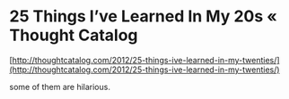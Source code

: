 <!--
id: 23625925242
link: http://tumblr.atmos.org/post/23625925242/25-things-ive-learned-in-my-20s-thought-catalog
slug: 25-things-ive-learned-in-my-20s-thought-catalog
date: Wed May 23 2012 13:49:48 GMT-0700 (PDT)
publish: 2012-05-023
tags: 
title: 25 Things I’ve Learned In My 20s « Thought Catalog
-->


25 Things I’ve Learned In My 20s « Thought Catalog
==================================================

[http://thoughtcatalog.com/2012/25-things-ive-learned-in-my-twenties/](http://thoughtcatalog.com/2012/25-things-ive-learned-in-my-twenties/)

some of them are hilarious.

